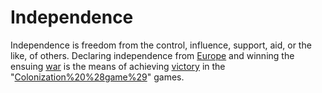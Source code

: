 # Independence

Independence is freedom from the control, influence, support, aid, or the like, of others. Declaring independence from [Europe](Europe) and winning the ensuing [war](war) is the means of achieving [victory](victory) in the "[Colonization%20%28game%29](Colonization)" games.